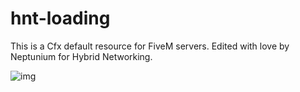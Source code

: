 # hnt-loading
 This is a Cfx default resource for FiveM servers. Edited with love by Neptunium for Hybrid Networking.

![img](https://i.imgur.com/hhgnfT1.png)
